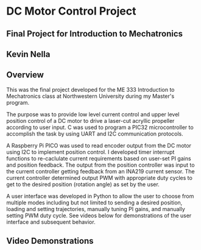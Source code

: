 # DC Motor Control Project
## Final Project for Introduction to Mechatronics
## Kevin Nella

## Overview
This was the final project developed for the ME 333 Introduction to Mechatronics class at Northwestern University during my Master's program.

The purpose was to provide low level current control and upper level position control of a DC motor to drive a laser-cut acryllic propeller according to user input. C was used to program a PIC32 microcontroller to accomplish the task by using UART and I2C communication protocols.

A Raspberry Pi PICO was used to read encoder output from the DC motor using I2C to implement position control. I developed timer interrupt functions to re-caclulate current requirements based on user-set PI gains and position feedback. The output from the position controller was input to the current controller getting feedback from an INA219 current sensor. The current controller determined output PWM with appropriate duty cycles to get to the desired position (rotation angle) as set by the user.

A user interface was developed in Python to allow the user to choose from multiple modes including but not limited to sending a desired position, loading and setting trajectories, manually tuning PI gains, and manually setting PWM duty cycle. See videos below for demonstrations of the user interface and subsequent behavior.

## Video Demonstrations

